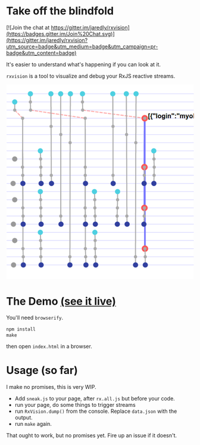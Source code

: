 # Take off the blindfold

[![Join the chat at https://gitter.im/jaredly/rxvision](https://badges.gitter.im/Join%20Chat.svg)](https://gitter.im/jaredly/rxvision?utm_source=badge&utm_medium=badge&utm_campaign=pr-badge&utm_content=badge)

It's easier to understand what's happening if you can look at it.

`rxvision` is a tool to visualize and debug your RxJS reactive streams.

[![screenshot](screenshot.png)](https://jaredly.github.io/rxvision)

# The Demo [(see it live)](https://jaredly.github.io/rxvision)

You'll need `browserify`.

```
npm install
make
```
then open `index.html` in a browser.

# Usage (so far)
I make no promises, this is very WIP.

- Add `sneak.js` to your page, after `rx.all.js` but before your code.
- run your page, do some things to trigger streams
- run `RxVision.dump()` from the console. Replace `data.json` with the output.
- run `make` again.

That ought to work, but no promises yet. Fire up an issue if it doesn't.




